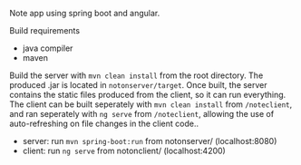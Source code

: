 Note app using spring boot and angular.

Build requirements
- java compiler
- maven


Build the server with ```mvn clean install``` from the root directory.
The produced .jar is located in ```notonserver/target```.
Once built, the server contains the static files produced from the client, so it can run everything.
The client can be built seperately with ```mvn clean install``` from ```/noteclient```, and ran seperately with ```ng serve``` from ```/noteclient```, allowing the use of auto-refreshing on file changes in the client code..

- server: run ```mvn spring-boot:run``` from notonserver/ (localhost:8080)
- client: run ```ng serve``` from notonclient/ (localhost:4200)


